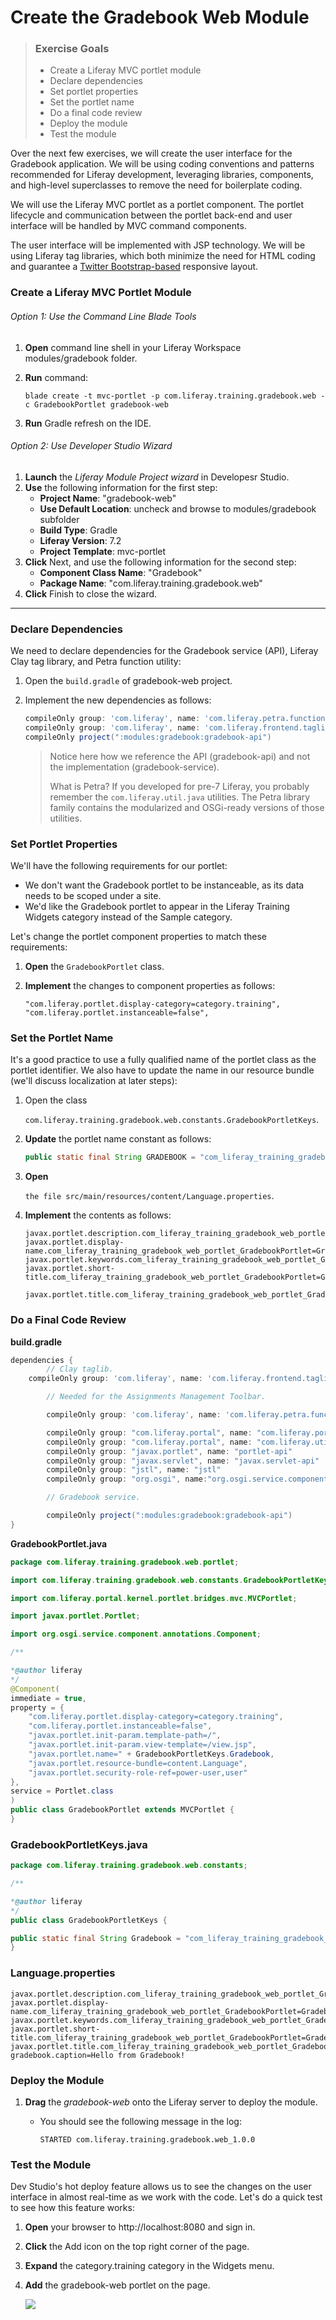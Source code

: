 Create the Gradebook Web Module
===

> ### Exercise Goals
> - Create a Liferay MVC portlet module
> - Declare dependencies
> - Set portlet properties
> - Set the portlet name
> - Do a final code review
> - Deploy the module
> - Test the module

Over the next few exercises, we will create the user interface for the Gradebook application. We will be using coding conventions and patterns recommended for Liferay development, leveraging libraries, components, and high-level superclasses to remove the need for boilerplate coding.

We will use the Liferay MVC portlet as a portlet component. The portlet lifecycle and communication between the portlet back-end and user interface will be handled by MVC command components.

The user interface will be implemented with JSP technology. We will be using Liferay tag libraries, which both minimize the need for HTML coding and guarantee a [Twitter Bootstrap-based](https://getbootstrap.com/) responsive layout.

### Create a Liferay MVC Portlet Module
###### Option 1: Use the Command Line Blade Tools

1. **Open** command line shell in your Liferay Workspace modules/gradebook folder.
2. **Run** command:

    ```shell
    blade create -t mvc-portlet -p com.liferay.training.gradebook.web -c GradebookPortlet gradebook-web
    ```
   
3. **Run** Gradle refresh on the IDE.

###### Option 2: Use Developer Studio Wizard

1. **Launch** the *Liferay Module Project wizard* in Developesr Studio.
2. **Use** the following information for the first step:
    - **Project Name**: "gradebook-web"
    - **Use Default Location**: uncheck and browse to modules/gradebook subfolder
    - **Build Type**: Gradle
    - **Liferay Version**: 7.2
    - **Project Template**: mvc-portlet
3. **Click** Next, and use the following information for the second step:
    - **Component Class Name**: "Gradebook"
    - **Package Name**: "com.liferay.training.gradebook.web"
4. **Click** Finish to close the wizard.

----------

### Declare Dependencies
We need to declare dependencies for the Gradebook service (API), Liferay Clay tag library, and Petra function utility:

1. Open the `build.gradle` of gradebook-web project.

2. Implement the new dependencies as follows:

   ```groovy
   compileOnly group: 'com.liferay', name: 'com.liferay.petra.function'
   compileOnly group: 'com.liferay', name: 'com.liferay.frontend.taglib.clay'
   compileOnly project(":modules:gradebook:gradebook-api")
   ```

   > Notice here how we reference the API (gradebook-api) and not the implementation (gradebook-service).
   >
   > What is Petra? If you developed for pre-7 Liferay, you probably remember the `com.liferay.util.java` utilities. The Petra library family contains the modularized and OSGi-ready versions of those utilities.

### Set Portlet Properties
We'll have the following requirements for our portlet:

- We don't want the Gradebook portlet to be instanceable, as its data needs to be scoped under a site.
- We'd like the Gradebook portlet to appear in the Liferay Training Widgets category instead of the Sample category.

Let's change the portlet component properties to match these requirements:

1. **Open** the `GradebookPortlet` class.

2. **Implement** the changes to component properties as follows:

   ```
   "com.liferay.portlet.display-category=category.training",
   "com.liferay.portlet.instanceable=false",
   ```

### Set the Portlet Name
It's a good practice to use a fully qualified name of the portlet class as the portlet identifier. We also have to update the name in our resource bundle (we'll discuss localization at later steps):

1. Open the class 

   ```com.liferay.training.gradebook.web.constants.GradebookPortletKeys```.

2. **Update** the portlet name constant as follows:

   ```java
   public static final String GRADEBOOK = "com_liferay_training_gradebook_web_portlet_GradebookPortlet";
   ```

3. **Open**

   ```the file src/main/resources/content/Language.properties```.

4. **Implement** the contents as follows:

   ```properties
   javax.portlet.description.com_liferay_training_gradebook_web_portlet_GradebookPortlet=Gradebook 
   javax.portlet.display-name.com_liferay_training_gradebook_web_portlet_GradebookPortlet=Gradebook
   javax.portlet.keywords.com_liferay_training_gradebook_web_portlet_GradebookPortlet=Gradebook
   javax.portlet.short-title.com_liferay_training_gradebook_web_portlet_GradebookPortlet=Gradebook
    javax.portlet.title.com_liferay_training_gradebook_web_portlet_GradebookPortlet=Gradebook
   ```

### Do a Final Code Review

**build.gradle**

```groovy
dependencies {
		// Clay taglib.
    compileOnly group: 'com.liferay', name: 'com.liferay.frontend.taglib.clay'

		// Needed for the Assignments Management Toolbar.

		compileOnly group: 'com.liferay', name: 'com.liferay.petra.function'

		compileOnly group: "com.liferay.portal", name: "com.liferay.portal.kernel"
		compileOnly group: "com.liferay.portal", name: "com.liferay.util.taglib"
		compileOnly group: "javax.portlet", name: "portlet-api"
		compileOnly group: "javax.servlet", name: "javax.servlet-api"
		compileOnly group: "jstl", name: "jstl"
		compileOnly group: "org.osgi", name:"org.osgi.service.component.annotations"

		// Gradebook service.

		compileOnly project(":modules:gradebook:gradebook-api")
}		
```

**GradebookPortlet.java**

```java
package com.liferay.training.gradebook.web.portlet;

import com.liferay.training.gradebook.web.constants.GradebookPortletKeys;

import com.liferay.portal.kernel.portlet.bridges.mvc.MVCPortlet;

import javax.portlet.Portlet;

import org.osgi.service.component.annotations.Component;

/**

*@author liferay
*/
@Component(
immediate = true,
property = {
    "com.liferay.portlet.display-category=category.training",
    "com.liferay.portlet.instanceable=false",
    "javax.portlet.init-param.template-path=/",
    "javax.portlet.init-param.view-template=/view.jsp",
    "javax.portlet.name=" + GradebookPortletKeys.Gradebook,
    "javax.portlet.resource-bundle=content.Language",
    "javax.portlet.security-role-ref=power-user,user"
},
service = Portlet.class
)
public class GradebookPortlet extends MVCPortlet {
}
```

### GradebookPortletKeys.java

```java
package com.liferay.training.gradebook.web.constants;

/**

*@author liferay
*/
public class GradebookPortletKeys {

public static final String Gradebook = "com_liferay_training_gradebook_web_portlet_GradebookPortlet";
}
```

### Language.properties

```properties
javax.portlet.description.com_liferay_training_gradebook_web_portlet_GradebookPortlet=Gradebook
javax.portlet.display-name.com_liferay_training_gradebook_web_portlet_GradebookPortlet=Gradebook
javax.portlet.keywords.com_liferay_training_gradebook_web_portlet_GradebookPortlet=Gradebook
javax.portlet.short-title.com_liferay_training_gradebook_web_portlet_GradebookPortlet=Gradebook
javax.portlet.title.com_liferay_training_gradebook_web_portlet_GradebookPortlet=Gradebook
gradebook.caption=Hello from Gradebook!
```

### Deploy the Module
1. **Drag** the *gradebook-web* onto the Liferay server to deploy the module.

    - You should see the following message in the log:

      ```STARTED com.liferay.training.gradebook.web_1.0.0```

### Test the Module
Dev Studio's hot deploy feature allows us to see the changes on the user interface in almost real-time as we work with the code. Let's do a quick test to see how this feature works:

1. **Open** your browser to http://localhost:8080 and sign in.
2. **Click** the Add icon on the top right corner of the page.
3. **Expand** the category.training category in the Widgets menu.
4. **Add** the gradebook-web portlet on the page.

    ![](img/gradebook-web-on-a-page.png)
